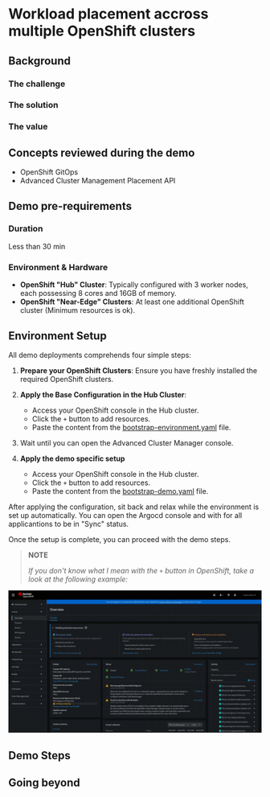  
# Workload placement accross multiple OpenShift clusters

## Background

### The challenge



### The solution

### The value



## Concepts reviewed during the demo

* OpenShift GitOps
* Advanced Cluster Management Placement API

## Demo pre-requirements

### Duration
Less than 30 min

### Environment & Hardware 

* **OpenShift "Hub" Cluster**: Typically configured with 3 worker nodes, each possessing 8 cores and 16GB of memory.
* **OpenShift "Near-Edge" Clusters**: At least one additional OpenShift cluster (Minimum resources is ok). 

## Environment Setup

All demo deployments comprehends four simple steps:

1. **Prepare your OpenShift Clusters**: Ensure you have freshly installed the required OpenShift clusters.

2. **Apply the Base Configuration in the Hub Cluster**:
   - Access your OpenShift console in the Hub cluster.
   - Click the `+` button to add resources.
   - Paste the content from the [bootstrap-environment.yaml](../../bootstrap-environment/bootstrap-environment.yaml) file.

3. Wait until you can open the Advanced Cluster Manager console.

4. **Apply the demo specific setup**
   - Access your OpenShift console in the Hub cluster.
   - Click the `+` button to add resources.
   - Paste the content from the [bootstrap-demo.yaml](bootstrap-demo/bootstrap-demo.yaml) file.

After applying the configuration, sit back and relax while the environment is set up automatically. You can open the Argocd console and with for all applicantions to be in "Sync" status.

Once the setup is complete, you can proceed with the demo steps.

  > **NOTE**
  >
  > *If you don't know what I mean with the `+` button in OpenShift, take a look at the following example:*
  >
  ![](../../doc/images/bootstrap-environment.gif)


## Demo Steps



## Going beyond